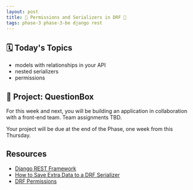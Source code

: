 ```yaml
---
layout: post
title: 🐝 Permissions and Serializers in DRF 🐝
tags: phase-3 phase-3-be django rest
---
```


## 🗓️ Today's Topics

- models with relationships in your API
- nested serializers
- permissions

## 🎯 Project: QuestionBox

For this week and next, you will be building an application in collaboration with a front-end team. Team assignments TBD.

Your project will be due at the end of the Phase, one week from this Thursday.


## Resources

- [Django REST Framework](https://www.django-rest-framework.org/)
- [How to Save Extra Data to a DRF Serializer](https://simpleisbetterthancomplex.com/tutorial/2019/04/07/how-to-save-extra-data-to-a-django-rest-framework-serializer.html)
- [DRF Permissions](https://testdriven.io/blog/drf-permissions/)
